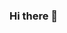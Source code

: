 ### Hi there 👋

<!--
**raphaeldiscky/raphaeldiscky** is a ✨ _special_ ✨ repository because its `README.md` (this file) appears on your GitHub profile.
![cover](https://github.com/raphaeldiscky/raphaeldiscky/blob/master/cover.gif)
Here are some ideas to get you started:

- 🔭 I’m currently working on ...
- 🌱 I’m currently learning ...
- 👯 I’m looking to collaborate on ...
- 🤔 I’m looking for help with ...
- 💬 Ask me about ...
- 📫 How to reach me: ...
- 😄 Pronouns: ...
- ⚡ Fun fact: ...
-->
